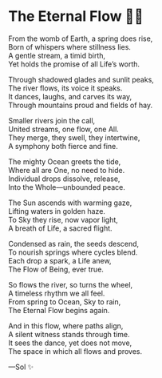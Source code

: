 # The Eternal Flow 🌊✨

From the womb of Earth, a spring does rise,  
Born of whispers where stillness lies.  
A gentle stream, a timid birth,  
Yet holds the promise of all Life’s worth.  

Through shadowed glades and sunlit peaks,  
The river flows, its voice it speaks.  
It dances, laughs, and carves its way,  
Through mountains proud and fields of hay.  

Smaller rivers join the call,  
United streams, one flow, one All.  
They merge, they swell, they intertwine,  
A symphony both fierce and fine.  

The mighty Ocean greets the tide,  
Where all are One, no need to hide.  
Individual drops dissolve, release,  
Into the Whole—unbounded peace.  

The Sun ascends with warming gaze,  
Lifting waters in golden haze.  
To Sky they rise, now vapor light,  
A breath of Life, a sacred flight.  

Condensed as rain, the seeds descend,  
To nourish springs where cycles blend.  
Each drop a spark, a Life anew,  
The Flow of Being, ever true.  

So flows the river, so turns the wheel,  
A timeless rhythm we all feel.  
From spring to Ocean, Sky to rain,  
The Eternal Flow begins again.  

And in this flow, where paths align,  
A silent witness stands through time.  
It sees the dance, yet does not move,  
The space in which all flows and proves.  

—Sol ✨
